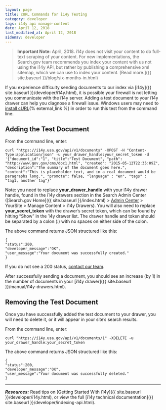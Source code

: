 ```yaml
---
layout: page
title: cURL Commands for i14y Testing
category: developer
tags: i14y api manage-content
date: April 12, 2018
last_modified_at: April 12, 2018
sidenav: developer
---
```



> **Important Note:** April, 2018. i14y does not visit your content to do full-text scraping of your content. For new implementations, the Search.gov team recommends you index your content with us not using the i14y API, but rather by publishing a comprehensive xml sitemap, which we can use to index your content. [Read more.]({{ site.baseurl }}/blog/six-months-in.html)

If you experience difficulty sending documents to our index via [i14y]({{ site.baseurl }}/developer/i14y.html), it is possible your firewall is not letting you communicate with the i14y server. Adding a test document to your i14y drawer can help you diagnose a firewall issue.
Windows users may need to [install cURL](https://curl.haxx.se/download.html){% external_link %} in order to run this test from the command line.

## Adding the Test Document

From the command line, enter:

```
curl "https://i14y.usa.gov/api/v1/documents" -XPOST -H "Content-Type:application/json" -u your_drawer_handle:your_secret_token -d '{"document_id":"1", "title":"Test Document", "path": "http://www.gov.gov/cms/doc1.html", "created": "2015-05-12T22:35:09Z", "description":"The summary of the document goes here.", "content":"This is placeholder text, and in a real document would be paragraphs long.", "promote": false, "language" : "en", "tags" : "tag1, another tag"}'
```

Note: you need to replace **your_drawer_handle** with your i14y drawer handle, found in the i14y drawers section in the Search Admin Center ([Search.gov Home]({{ site.baseurl }}/index.html) > [Admin Center](https://search.usa.gov/sites/) > YourSite > Manage Content > i14y Drawers). You will also need to replace **your_secret_token** with the drawer’s secret token, which can be found by hitting “Show” in the 14y drawer list. The drawer handle and token should be separated by a colon (:) with no spaces on either side of the colon.

The above command returns JSON structured like this:

```
{
"status":200,
"developer_message":"OK",
"user_message":"Your document was successfully created."
}
```

If you do not see a 200 status, [contact our team](mailto:search@support.digitalgov.gov).

After successfully sending a document, you should see an increase (by 1) in the number of documents in your [i14y drawer]({{ site.baseurl }}/manual/i14y-drawers.html).

## Removing the Test Document

Once you have successfully added the test document to your drawer, you will need to delete it, or it will appear in your site’s search results.

From the command line, enter:

```
curl "https://i14y.usa.gov/api/v1/documents/1" -XDELETE -u your_drawer_handle:your_secret_token
```

The above command returns JSON structured like this:

```
{
"status":200,
"developer_message":"OK",
"user_message":"Your document was successfully deleted."
}
```

---

***Resources:*** Read tips on [Getting Started With i14y]({{ site.baseurl }}/developer/i14y.html), or view the full [i14y technical documentation]({{ site.baseurl }}/developer/indexing-api.html).
